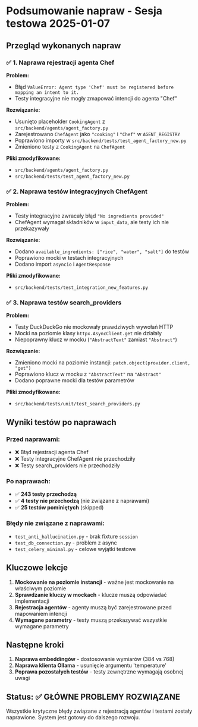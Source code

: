 # Podsumowanie napraw - Sesja testowa 2025-01-07

## Przegląd wykonanych napraw

### ✅ 1. Naprawa rejestracji agenta Chef

**Problem:**
- Błąd `ValueError: Agent type 'Chef' must be registered before mapping an intent to it.`
- Testy integracyjne nie mogły zmapować intencji do agenta "Chef"

**Rozwiązanie:**
- Usunięto placeholder `CookingAgent` z `src/backend/agents/agent_factory.py`
- Zarejestrowano `ChefAgent` jako `"cooking"` i `"Chef"` w `AGENT_REGISTRY`
- Poprawiono importy w `src/backend/tests/test_agent_factory_new.py`
- Zmieniono testy z `CookingAgent` na `ChefAgent`

**Pliki zmodyfikowane:**
- `src/backend/agents/agent_factory.py`
- `src/backend/tests/test_agent_factory_new.py`

### ✅ 2. Naprawa testów integracyjnych ChefAgent

**Problem:**
- Testy integracyjne zwracały błąd `"No ingredients provided"`
- ChefAgent wymagał składników w `input_data`, ale testy ich nie przekazywały

**Rozwiązanie:**
- Dodano `available_ingredients: ["rice", "water", "salt"]` do testów
- Poprawiono mocki w testach integracyjnych
- Dodano import `asyncio` i `AgentResponse`

**Pliki zmodyfikowane:**
- `src/backend/tests/test_integration_new_features.py`

### ✅ 3. Naprawa testów search_providers

**Problem:**
- Testy DuckDuckGo nie mockowały prawdziwych wywołań HTTP
- Mocki na poziomie klasy `httpx.AsyncClient.get` nie działały
- Niepoprawny klucz w mocku (`"AbstractText"` zamiast `"Abstract"`)

**Rozwiązanie:**
- Zmieniono mocki na poziomie instancji: `patch.object(provider.client, "get")`
- Poprawiono klucz w mocku z `"AbstractText"` na `"Abstract"`
- Dodano poprawne mocki dla testów parametrów

**Pliki zmodyfikowane:**
- `src/backend/tests/unit/test_search_providers.py`

## Wyniki testów po naprawach

### Przed naprawami:
- ❌ Błąd rejestracji agenta Chef
- ❌ Testy integracyjne ChefAgent nie przechodziły
- ❌ Testy search_providers nie przechodziły

### Po naprawach:
- ✅ **243 testy przechodzą**
- ✅ **4 testy nie przechodzą** (nie związane z naprawami)
- ✅ **25 testów pominiętych** (skipped)

### Błędy nie związane z naprawami:
- `test_anti_hallucination.py` - brak fixture `session`
- `test_db_connection.py` - problem z async
- `test_celery_minimal.py` - celowe wyjątki testowe

## Kluczowe lekcje

1. **Mockowanie na poziomie instancji** - ważne jest mockowanie na właściwym poziomie
2. **Sprawdzanie kluczy w mockach** - klucze muszą odpowiadać implementacji
3. **Rejestracja agentów** - agenty muszą być zarejestrowane przed mapowaniem intencji
4. **Wymagane parametry** - testy muszą przekazywać wszystkie wymagane parametry

## Następne kroki

1. **Naprawa embeddingów** - dostosowanie wymiarów (384 vs 768)
2. **Naprawa klienta Ollama** - usunięcie argumentu 'temperature'
3. **Poprawa pozostałych testów** - testy zewnętrzne wymagają osobnej uwagi

## Status: ✅ GŁÓWNE PROBLEMY ROZWIĄZANE

Wszystkie krytyczne błędy związane z rejestracją agentów i testami zostały naprawione.
System jest gotowy do dalszego rozwoju. 